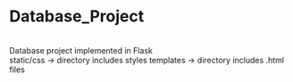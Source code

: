 # Database_Project
</br>
Database project implemented in Flask
</br>
static/css -> directory includes styles
templates -> directory includes .html files


